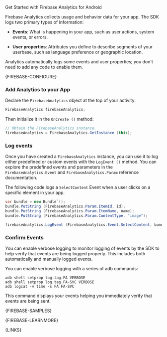 Get Started with Firebase Analytics for Android

Firebase Analytics collects usage and behavior data for your app. The SDK logs two primary types of information:

 - **Events**: What is happening in your app, such as user actions, system events, or errors.

 - **User properties**: Attributes you define to describe segments of your userbase, such as language preference or geographic location.

Analytics automatically logs some events and user properties; you don't need to add any code to enable them.



{FIREBASE-CONFIGURE}




### Add Analytics to your App

Declare the `FirebaseAnalytics` object at the top of your activity:

```csharp
FirebaseAnalytics firebaseAnalytics;
```

Then initialize it in the `OnCreate ()` method:

```csharp
// Obtain the FirebaseAnalytics instance.
firebaseAnalytics = FirebaseAnalytics.GetInstance (this);
```

### Log events

Once you have created a `FirebaseAnalytics` instance, you can use it to log either predefined or custom events with the `LogEvent ()` method. You can explore the predefined events and parameters in the `FirebaseAnalytics.Event` and `FirebaseAnalytics.Param` reference documentation.

The following code logs a `SelectContent` Event when a user clicks on a specific element in your app.

```csharp
var bundle = new Bundle`();
bundle.PutString (FirebaseAnalytics.Param.ItemId, id);
bundle.PutString (FirebaseAnalytics.Param.ItemName, name);
bundle.PutString (FirebaseAnalytics.Param.ContentType, "image");

firebaseAnalytics.LogEvent (FirebaseAnalytics.Event.SelectContent, bundle);
```

### Confirm Events

You can enable verbose logging to monitor logging of events by the SDK to help verify that events are being logged properly. This includes both automatically and manually logged events.

You can enable verbose logging with a series of adb commands:

```
adb shell setprop log.tag.FA VERBOSE
adb shell setprop log.tag.FA-SVC VERBOSE
adb logcat -v time -s FA FA-SVC
```

This command displays your events helping you immediately verify that events are being sent.




{FIREBASE-SAMPLES}



{FIREBASE-LEARNMORE}



{LINKS}
